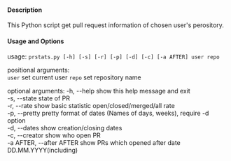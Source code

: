 
#### Description

This Python script get pull request information of chosen user's perository.


#### Usage and Options

usage: `prstats.py [-h] [-s] [-r] [-p] [-d] [-c] [-a AFTER] user repo`

positional arguments:  
  `user`                  set current user
  `repo`                  set repository name

optional arguments:
  -h, --help               show this help message and exit  
  -s, --state              state of PR  
  -r, --rate               show basic statistic open/closed/merged/all rate  
  -p, --pretty             pretty format of dates (Names of days, weeks), require -d option  
  -d, --dates              show creation/closing dates  
  -c, --creator            show who open PR  
  -a AFTER, --after AFTER  show PRs which opened after date DD.MM.YYYY(including)  

